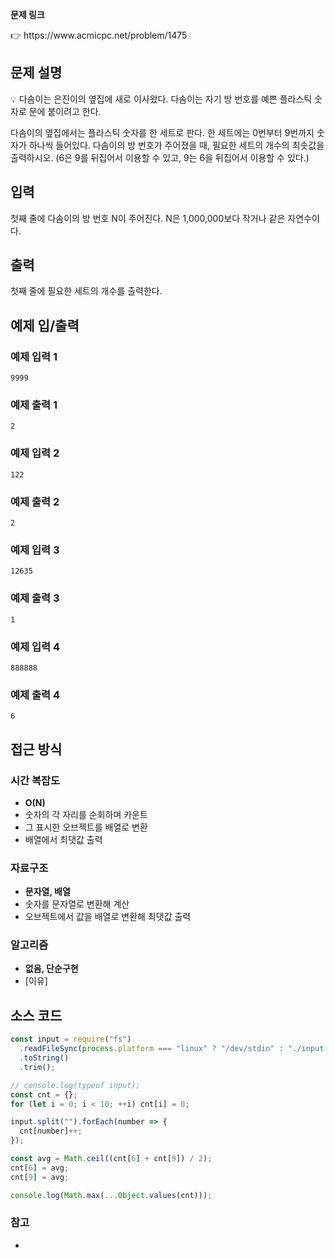**문제 링크**

<aside>
👉 https://www.acmicpc.net/problem/1475

</aside>

## 문제 설명

<aside>
💡 다솜이는 은진이의 옆집에 새로 이사왔다. 다솜이는 자기 방 번호를 예쁜 플라스틱 숫자로 문에 붙이려고 한다.

다솜이의 옆집에서는 플라스틱 숫자를 한 세트로 판다. 한 세트에는 0번부터 9번까지 숫자가 하나씩 들어있다. 다솜이의 방 번호가 주어졌을 때, 필요한 세트의 개수의 최솟값을 출력하시오. (6은 9를 뒤집어서 이용할 수 있고, 9는 6을 뒤집어서 이용할 수 있다.)

</aside>

## 입력

첫째 줄에 다솜이의 방 번호 N이 주어진다. N은 1,000,000보다 작거나 같은 자연수이다.

## 출력

첫째 줄에 필요한 세트의 개수를 출력한다.

## 예제 입/출력

### 예제 입력 1

```
9999
```

### 예제 출력 1

```
2
```

### 예제 입력 2

```
122
```

### 예제 출력 2

```
2
```

### 예제 입력 3

```
12635
```

### 예제 출력 3

```
1
```

### 예제 입력 4

```
888888
```

### 예제 출력 4

```
6
```

## 접근 방식

### 시간 복잡도

- **O(N)**
- 숫자의 각 자리를 순회하며 카운트
- 그 표시한 오브젝트를 배열로 변환
- 배열에서 최댓값 출력

### 자료구조

- **문자열, 배열**
- 숫자를 문자열로 변환해 계산
- 오브젝트에서 값을 배열로 변환해 최댓값 출력

### 알고리즘

- **없음, 단순구현**
- [이유]

## 소스 코드

```jsx
const input = require("fs")
  .readFileSync(process.platform === "linux" ? "/dev/stdin" : "./input.txt")
  .toString()
  .trim();

// console.log(typeof input);
const cnt = {};
for (let i = 0; i < 10; ++i) cnt[i] = 0;

input.split("").forEach(number => {
  cnt[number]++;
});

const avg = Math.ceil((cnt[6] + cnt[9]) / 2);
cnt[6] = avg;
cnt[9] = avg;

console.log(Math.max(...Object.values(cnt)));
```

### 참고

-
